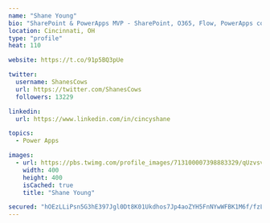 ```yaml
---
name: "Shane Young"
bio: "SharePoint & PowerApps MVP - SharePoint, O365, Flow, PowerApps consulting? @PowerApps911 | Pure Snark? You found it."
location: Cincinnati, OH
type: "profile"
heat: 110

website: https://t.co/91p5BQ3pUe

twitter:
  username: ShanesCows
  url: https://twitter.com/ShanesCows
  followers: 13229

linkedin:
  url: https://www.linkedin.com/in/cincyshane

topics:
  - Power Apps

images:
  - url: https://pbs.twimg.com/profile_images/713100007398883329/qUzvsvQ3_400x400.jpg
    width: 400
    height: 400
    isCached: true
    title: "Shane Young"

secured: "hOEzLLiPsn5G3hE397Jgl0Dt8K01Ukdhos7Jp4aoZYH5FnNYwWFBK1M6f/fzL5haK0Nq/NFEdG/M/i20rHhNih4tNakE6svbkz3KsGZ++2TN1d6gQz9bm3ppoSlpoV0ZIjG9vVDXGHFh9/4RBL0O1xRM847RfcSx6TYCTFd1zs7WxwDSl/h2kcaN3UYNeMCVZbgHwFYLnWN5yb1b8QvN0wF1ugrvd8vUNbAPlsb97XOMDkhH7obJvlP7HxCj9QM5LS3kJl4p4ZjtW3KmKGjtmiYv8TIK8aITfuFD50EhEnk0WjmxvDSS7J854YFlfkdx0YGe+7f6YYL69Xe4qoZJcoxSZGg5N/iiWeXT1hPhOQK8MFvfT8nfNmr/+tx+DXTYwm8+vEIWin/CC/zpPX+QAOyAH4ICj0O1rtQVbg1HSb4=;BM19IRgS7IUtWVM79LNcPw=="
---
```


